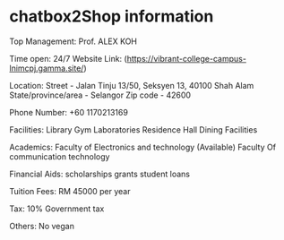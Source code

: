 # chatbox2Shop information

Top Management:
Prof. ALEX KOH 

Time open:
24/7
Website Link:
(https://vibrant-college-campus-lnimcpj.gamma.site/)

Location:
Street - Jalan Tinju 13/50, Seksyen 13, 40100 Shah Alam
State/province/area - Selangor
Zip code - 42600

Phone Number:
+60 1170213169

Facilities:
Library 
Gym 
Laboratories 
Residence Hall
Dining Facilities

Academics:
Faculty of Electronics and technology (Available)
Faculty Of communication technology





Financial Aids:
scholarships
grants
student loans

Tuition Fees:
RM 45000 per year

Tax:
10% Government tax



Others:
No vegan
